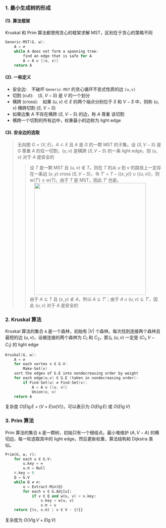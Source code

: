 ### 1. 最小生成树的形成

#### (1). 算法框架

Kruskal 和 Prim 算法都使用贪心的框架求解 MST，区别在于贪心的策略不同

<font class="ps%">

```c linenums="1"
Generic-MST(G, w):
    A = ∅
    while A does not form a spanning tree:
        find an edge that is safe for A
        A = A ∪ {(u, v)}
    return A
```

</font>

#### (2). 一些定义

-   安全边: &ensp; 不破坏 `Generic-MST` 的贪心循环不变式性质的边 `(u,v)`
-   切割 (cut): &ensp; $(S,\ V-S)$ 是 $V$ 的一个划分
-   横跨 (cross): &ensp; 如果 $(u,v)\in E$ 的两个端点分别位于 $S$ 和 $V-S$ 中，则称 $(u,v)$ 横跨切割 $(S,\ V-S)$
-   如果边集 $A$ 不存在横跨 $(S,\ V-S)$ 的边，称 $A$ 尊重 该切割
-   横跨一个切割的所有边中，权重最小的边称为 light edge

#### (3). 安全边的选取

> <ktb></ktb>
> 无向图 $G=(V,E)$，$A\subset E$ 且 $A$ 是 $G$ 的一颗 MST 的子集。设 $(S, V-S)$ 是 $G$ 尊重 $A$ 的任一切割，$(u,v)$ 是横跨 $(S, V-S)$ 的一条 light edge，则 $(u, v)$ 对于 $A$ 是安全的
>
> > 设 $T$ 是一颗 MST 且 $(u,v)\notin T$。则在 $T$ 的从 $u$ 到 $v$ 的路径上一定存在一条边 $(x,y)$ cross $(S,V-S)$，令 $T'=T-\lbrace (x,y) \rbrace \cup \lbrace (u,v) \rbrace$，则 $w(T')\leq w(T)$，由于 $T$ 是 MST，因此 $T'$ 也是。<br> &emsp;<font class="i_n_" id="nodes of S are black, nodes of V-S are white"><img src="../img/mst1.png" width=360> </font> <br>
> > 由于 $A\subseteq T$ 且 $(x,y)\notin A$，所以 $A\subseteq T'$；由于 $A\cup (u,v)\subseteq T'$，因此 $(u,v)$ 对于 $A$ 是安全的

### 2. Kruskal 算法

Kruskal 算法的集合 `A` 是一个森林，初始有 $|V|$ 个森林。每次找到连接两个森林且最短的边 $(u,v)$，设被连接的两个森林为 $C_1$ 和 $C_2$，那么 $(u,v)$ 一定是 $(C_1,V-C_1)$ 的 light edge

<font class="ps%">

```c linenums="1"
Kruskal(G, w):
    A = ∅
    for each vertex v ∈ G.V:
        Make-Set(v)
    sort the edges of G.E into nondecreasing order by weight
    for each edge(u,v) ∈ G.E (taken in nondecreasing order):
        if Find-Set(u) ≠ Find-Set(v):
            A = A ∪ {(u, v)}
            Union(u, v)
    return A
```

</font>

复杂度 $O(E\lg E + (V+E)\alpha(V))$，可以表示为 $O(E\lg E)$ 或 $O(E\lg V)$

### 3. Prim 算法

Prim 算法的集合 `A` 是一颗树，初始只有一个根结点。最小堆维护 $(A, V-A)$ 的横切边，每一轮选取其中的 light edge，然后更新权重，算法结构和 Dijkstra 类似。

```python linenums="1"
Prim(G, w, r):
    for each u ∈ G.V:
        u.key = ∞
        u.π = Null
    r.key = 0
    Q = G.V
    while Q ≠ ∅:
        u = Extract-Min(Q)
        for each v ∈ G.Adj[u]:
            if v ∈ Q and w(u, v) < v.key:
                v.key = w(u, v)
                v.π = u
    return {(v, v.π) | v ∈ V - {r}}
```

</font>

复杂度为 $O(V\lg V + E\lg V)$

